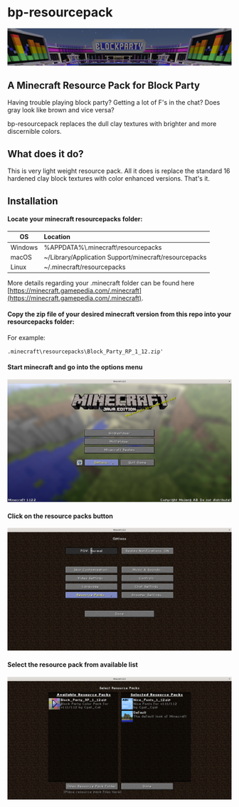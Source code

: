 # bp-resourcepack

![](resources/images/img_01.png)

## A Minecraft Resource Pack for Block Party
Having trouble playing block party?  Getting a lot of F's in the chat?  Does gray look like brown and vice versa?

bp-resourcepack replaces the dull clay textures with brighter and more discernible colors.

## What does it do?
This is very light weight resource pack.  All it does is replace the standard 16 hardened clay block textures with color enhanced versions.  That's it.

## Installation
#### Locate your minecraft resourcepacks folder:
| OS       | Location     |
|----------|:-------------|
| Windows |  %APPDATA%\\.minecraft\resourcepacks |
| macOS   |    ~/Library/Application Support/minecraft/resourcepacks |
| Linux   | ~/.minecraft/resourcepacks |

More details regarding your .minecraft folder can be found here [https://minecraft.gamepedia.com/.minecraft](https://minecraft.gamepedia.com/.minecraft).

####  Copy the zip file of your desired minecraft version from this repo into your resourcepacks folder:

For example:
```
.minecraft\resourcepacks\Block_Party_RP_1_12.zip'
```

####  Start minecraft and go into the options menu
![](resources/images/img_02.png)

####  Click on the resource packs button
![](resources/images/img_03.png)

####  Select the resource pack from available list
![](resources/images/img_04.png)
